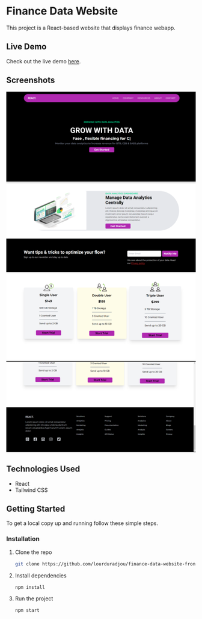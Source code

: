 # Finance Data Website

This project is a React-based website that displays finance webapp.

## Live Demo

Check out the live demo <a href="https://lourduradjou.github.io/finance-data-website-frontend-react/" target="_blank">here</a>.

## Screenshots

![Screenshot 1](./src/screenshots/image1.png)
![Screenshot 2](./src/screenshots/image2.png)
![Screenshot 3](./src/screenshots/image3.png)
![Screenshot 4](./src/screenshots/image4.png)

## Technologies Used

- React
- Tailwind CSS

## Getting Started

To get a local copy up and running follow these simple steps.

### Installation

1. Clone the repo
   ```sh
   git clone https://github.com/lourduradjou/finance-data-website-frontend-react.git
   
2. Install dependencies
   ```sh
   npm install
   
3. Run the project
   ```sh
   npm start

